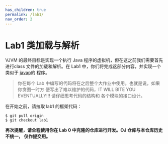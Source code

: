 ```yaml
---
has_children: true
permalink: /lab1/
nav_order: 2
---
```


# Lab1 类加载与解析

VJVM 的最终目标是实现一个执行 Java 程序的虚拟机，但在这之前我们需要首先进行class
文件的加载和解析。在 Lab1 中，你们将完成这部分内容，并实现一个类似于
[javap](https://docs.oracle.com/javase/8/docs/technotes/tools/unix/javap.html)的
程序。

> 你在每个 Lab 中编写的代码将在之后整个大作业中使用。也就是说，如果你贪图一时方
> 便写出了难以维护的代码，IT WILL BITE YOU EVENTUALLY!!! 请仔细思考代码的结构和
> 各个模块的接口设计。

在开始之前，请拉取 lab1 的框架代码：

```
$ git pull origin
$ git checkout lab1
```

**再次提醒，请全程使用你在 Lab 0 中克隆的仓库进行开发。OJ 仓库与本仓库历史不统一，
仅作提交用。**
